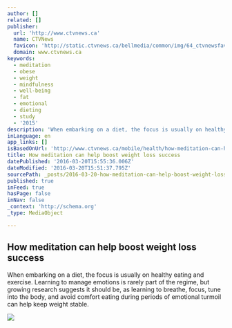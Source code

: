 ```yaml
---
author: []
related: []
publisher:
  url: 'http://www.ctvnews.ca'
  name: CTVNews
  favicon: 'http://static.ctvnews.ca/bellmedia/common/img/64_ctvnewsfav.ico'
  domain: www.ctvnews.ca
keywords:
  - meditation
  - obese
  - weight
  - mindfulness
  - well-being
  - fat
  - emotional
  - dieting
  - study
  - '2015'
description: 'When embarking on a diet, the focus is usually on healthy eating and exercise. Learning to manage emotions is rarely part of the regime, but growing research suggests it should be, as learning to breathe, focus, tune into the body, and avoid comfort eating during periods of emotional turmoil can help keep weight stable.'
inLanguage: en
app_links: []
isBasedOnUrl: 'http://www.ctvnews.ca/mobile/health/how-meditation-can-help-boost-weight-loss-success-1.2823117'
title: How meditation can help boost weight loss success
datePublished: '2016-03-20T15:55:36.006Z'
dateModified: '2016-03-20T15:51:37.795Z'
sourcePath: _posts/2016-03-20-how-meditation-can-help-boost-weight-loss-success.md
published: true
inFeed: true
hasPage: false
inNav: false
_context: 'http://schema.org'
_type: MediaObject

---
```

<article style=""><h1>How meditation can help boost weight loss success</h1><p>When embarking on a diet, the focus is usually on healthy eating and exercise. Learning to manage emotions is rarely part of the regime, but growing research suggests it should be, as learning to breathe, focus, tune into the body, and avoid comfort eating during periods of emotional turmoil can help keep weight stable.</p><img src="http://www.ctvnews.ca/polopoly_fs/1.2769449.1454956934!/httpImage/image.jpg_gen/derivatives/landscape_620/image.jpg" /></article>